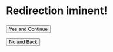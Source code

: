 <script>
    var request = window.location.href.slice(window.location.href.indexOf('?') + 1);

    console.log(request)

    document.getElementById("message").innerHTML = "you are leaving our website you are accessing another site do you want to continue and goto the " + request + "?"

    function StartRedirect() {
        // const urlParams = new URLSearchParams(window.location.search);
        
        window.location.href = request
    }
</script>

# Redirection iminent!

<h3 id="message"></h3>

<button onclick="StartRedirect()">Yes and Continue</button>

<button href=".">No and Back</button>
